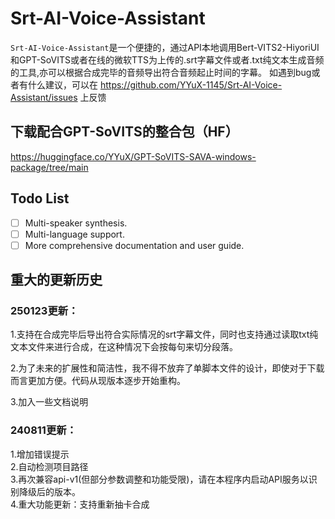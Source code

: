 # Srt-AI-Voice-Assistant
`Srt-AI-Voice-Assistant`是一个便捷的，通过API本地调用Bert-VITS2-HiyoriUI和GPT-SoVITS或者在线的微软TTS为上传的.srt字幕文件或者.txt纯文本生成音频的工具,亦可以根据合成完毕的音频导出符合音频起止时间的字幕。
如遇到bug或者有什么建议，可以在 https://github.com/YYuX-1145/Srt-AI-Voice-Assistant/issues 上反馈  

## 下载配合GPT-SoVITS的整合包（HF）
https://huggingface.co/YYuX/GPT-SoVITS-SAVA-windows-package/tree/main

## Todo List
- [ ] Multi-speaker synthesis.
- [ ] Multi-language support.
- [ ] More comprehensive documentation and user guide.

## 重大的更新历史
### 250123更新：<br>
1.支持在合成完毕后导出符合实际情况的srt字幕文件，同时也支持通过读取txt纯文本文件来进行合成，在这种情况下会按每句来切分段落。

2.为了未来的扩展性和简洁性，我不得不放弃了单脚本文件的设计，即使对于下载而言更加方便。代码从现版本逐步开始重构。

3.加入一些文档说明

### 240811更新：<br>
1.增加错误提示  
2.自动检测项目路径  
3.再次兼容api-v1(但部分参数调整和功能受限)，请在本程序内启动API服务以识别降级后的版本。  
4.重大功能更新：支持重新抽卡合成  
